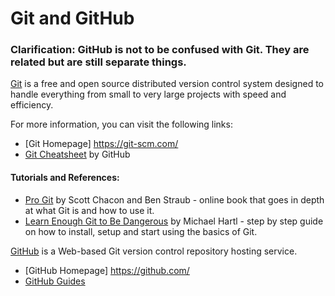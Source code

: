 # Git and GitHub 

### Clarification: GitHub is not to be confused with Git. They are related but are still separate things.

[Git](https://en.wikipedia.org/wiki/Git) is a free and open source distributed version control system designed to handle everything from small to very large projects with speed and efficiency.

For more information, you can visit the following links: 
* [Git Homepage] https://git-scm.com/
* [Git Cheatsheet](https://services.github.com/on-demand/downloads/github-git-cheat-sheet.pdf) by GitHub
 
#### Tutorials and References:
* [Pro Git](https://git-scm.com/book/en/v2) by Scott Chacon and Ben Straub - online book that goes in depth at what Git is and how to use it. 
* [Learn Enough Git to Be Dangerous](https://www.learnenough.com/git-tutorial) by Michael Hartl - step by step guide on how to install, setup and start using the basics of Git. 

[GitHub](https://en.wikipedia.org/wiki/GitHub) is a Web-based Git version control repository hosting service. 
* [GitHub Homepage] https://github.com/
* [GitHub Guides](https://guides.github.com/)
